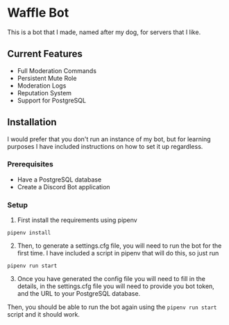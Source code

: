 # Waffle Bot

This is a bot that I made, named after my dog, for servers that I like.

## Current Features

- Full Moderation Commands
- Persistent Mute Role
- Moderation Logs
- Reputation System
- Support for PostgreSQL

## Installation

I would prefer that you don't run an instance of my bot, but for learning purposes I have included instructions
on how to set it up regardless.

### Prerequisites
- Have a PostgreSQL database
- Create a Discord Bot application

### Setup
1. First install the requirements using pipenv
```
pipenv install
```

2. Then, to generate a settings.cfg file, you will need to run the bot for the first time.
I have included a script in pipenv that will do this, so just run
```
pipenv run start
```

3. Once you have generated the config file you will need to fill in the details, in the settings.cfg
file you will need to provide you bot token, and the URL to your PostgreSQL database.

Then, you should be able to run the bot again using the `pipenv run start` script and it should work.
